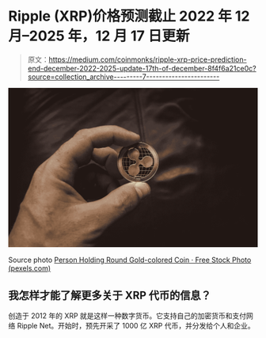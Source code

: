 # Ripple (XRP)价格预测截止 2022 年 12 月–2025 年，12 月 17 日更新

> 原文：<https://medium.com/coinmonks/ripple-xrp-price-prediction-end-december-2022-2025-update-17th-of-december-8f4f6a21ce0c?source=collection_archive---------7----------------------->

![](img/b7532b0714e60c08533c3bea5ee89329.png)

Source photo [Person Holding Round Gold-colored Coin · Free Stock Photo (pexels.com)](https://www.pexels.com/photo/person-holding-round-gold-colored-coin-1108313/)

## 我怎样才能了解更多关于 XRP 代币的信息？

创造于 2012 年的 XRP 就是这样一种数字货币。它支持自己的加密货币和支付网络 Ripple Net。开始时，预先开采了 1000 亿 XRP 代币，并分发给个人和企业。